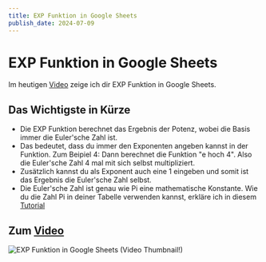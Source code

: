 ```yaml
---
title: EXP Funktion in Google Sheets
publish_date: 2024-07-09
---
```


# EXP Funktion in Google Sheets

Im heutigen [Video](https://youtu.be/XGnMlNVm96w) zeige ich dir EXP Funktion in Google Sheets. 

## Das Wichtigste in Kürze

- Die EXP Funktion berechnet das Ergebnis der Potenz, wobei die Basis immer die Euler'sche Zahl ist.
- Das bedeutet, dass du immer den Exponenten angeben kannst in der Funktion. Zum Beipiel 4: Dann berechnet die Funktion "e hoch 4". Also die Euler'sche Zahl 4 mal mit sich selbst multipliziert.
- Zusätzlich kannst du als Exponent auch eine 1 eingeben und somit ist das Ergebnis die Euler'sche Zahl selbst.
- Die Euler'sche Zahl ist genau wie Pi eine mathematische Konstante. Wie du die Zahl Pi in deiner Tabelle verwenden kannst, erkläre ich in diesem [Tutorial](https://youtu.be/pPJCuzbMTCI)

## Zum [Video](https://youtu.be/XGnMlNVm96w)

![EXP Funktion in Google Sheets (Video Thumbnail!)](../../thumbnails/Fertig613.jpg "EXP Funktion in Google Sheets (Video Thumbnail!)")